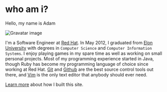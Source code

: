 # who am i?

Hello, my name is Adam

![Gravatar image](http://www.gravatar.com/avatar/322bf4d29695c86854700624da8649fb.png?s=180)

I'm a Software Engineer at [Red Hat](http://redhat.com).
In May 2012, I graduated from [Elon University](http://elon.edu) with degrees in `Computer Science` and `Computer Information Systems`.
I enjoy playing games in my spare time as well as working on small personal projects.
Most of my programming experience started in Java, though Ruby has become my programming language of choice since working at Red Hat.
[Git](http://git-scm.com/) and [Github](http://github.com) are the best source control tools out there, and [Vim](http://www.vim.org/) is the only text editor that anybody should ever need.

[Learn more](/about) about how I built this site.
